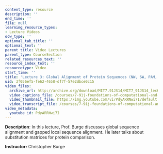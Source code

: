 ```yaml
---
content_type: resource
description: ''
end_time: ''
file: null
learning_resource_types:
- Lecture Videos
ocw_type: ''
optional_tab_title: ''
optional_text: ''
parent_title: Video Lectures
parent_type: CourseSection
related_resources_text: ''
resource_index_text: ''
resourcetype: Video
start_time: ''
title: 'Lecture 3: Global Alignment of Protein Sequences (NW, SW, PAM, BLOSUM)'
uid: 3f056ef5-fe62-4658-df7f-57e2dbce0c15
video_files:
  archive_url: http://archive.org/download/MIT7.91JS14/MIT7_91JS14_lec03_300k.mp4
  video_captions_file: /courses/7-91j-foundations-of-computational-and-systems-biology-spring-2014/1efcd73d2deb563d8ed38d89b5486f76_PdyARRNwi7I.vtt
  video_thumbnail_file: https://img.youtube.com/vi/PdyARRNwi7I/default.jpg
  video_transcript_file: /courses/7-91j-foundations-of-computational-and-systems-biology-spring-2014/7670305271aa420379b5a5585cadf087_PdyARRNwi7I.pdf
video_metadata:
  youtube_id: PdyARRNwi7I
---
```


**Description:** In this lecture, Prof. Burge discusses global sequence alignment and gapped local sequence alignment. He later talks about substitution matrices for protein comparison.

**Instructor:** Christopher Burge